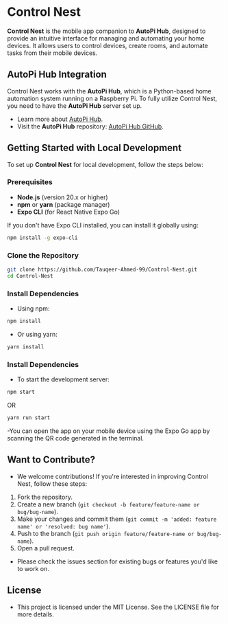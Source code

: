 # Control Nest

**Control Nest** is the mobile app companion to **AutoPi Hub**, designed to provide an intuitive interface for managing and automating your home devices. It allows users to control devices, create rooms, and automate tasks from their mobile devices.

## AutoPi Hub Integration

Control Nest works with the **AutoPi Hub**, which is a Python-based home automation system running on a Raspberry Pi. To fully utilize Control Nest, you need to have the **AutoPi Hub** server set up.

- Learn more about [AutoPi Hub](https://github.com/Tauqeer-Ahmed-99/AutoPi-Hub).
- Visit the **AutoPi Hub** repository: [AutoPi Hub GitHub](https://github.com/Tauqeer-Ahmed-99/AutoPi-Hub).

## Getting Started with Local Development

To set up **Control Nest** for local development, follow the steps below:

### Prerequisites

- **Node.js** (version 20.x or higher)
- **npm** or **yarn** (package manager)
- **Expo CLI** (for React Native Expo Go)

If you don't have Expo CLI installed, you can install it globally using:

```bash
npm install -g expo-cli
```

### Clone the Repository

```bash
git clone https://github.com/Tauqeer-Ahmed-99/Control-Nest.git
cd Control-Nest
```

### Install Dependencies

- Using npm:

```bash
npm install
```

- Or using yarn:

```bash
yarn install
```

### Install Dependencies

- To start the development server:

```bash
npm start
```

OR

```bash
yarn run start
```

-You can open the app on your mobile device using the Expo Go app by scanning the QR code generated in the terminal.

## Want to Contribute?

- We welcome contributions! If you're interested in improving Control Nest, follow these steps:

1. Fork the repository.
2. Create a new branch (`git checkout -b feature/feature-name or bug/bug-name`).
3. Make your changes and commit them (`git commit -m 'added: feature name' or 'resolved: bug name'`).
4. Push to the branch (`git push origin feature/feature-name or bug/bug-name`).
5. Open a pull request.

- Please check the issues section for existing bugs or features you'd like to work on.

## License

- This project is licensed under the MIT License. See the LICENSE file for more details.
